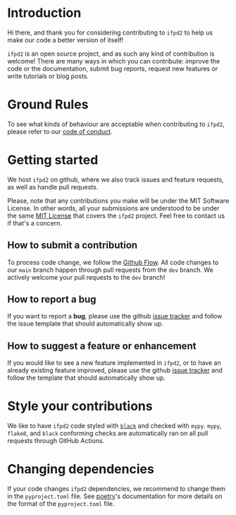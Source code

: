 # Introduction

Hi there, and thank you for considering contributing to `ifpd2` to help us make our code a better version of itself!

`ifpd2` is an open source project, and as such any kind of contribution is welcome! There are many ways in which you can contribute: improve the code or the documentation, submit bug reports, request new features or write tutorials or blog posts.

# Ground Rules

To see what kinds of behaviour are acceptable when contributing to `ifpd2`, please refer to our [code of conduct](https://github.com/ggirelli/ifpd2/blob/main/CODE_OF_CONDUCT.md).

# Getting started

We host `ifpd2` on github, where we also track issues and feature requests, as well as handle pull requests.

Please, note that any contributions you make will be under the MIT Software License. In other words, all your submissions are understood to be under the same [MIT License](http://choosealicense.com/licenses/mit/) that covers the `ifpd2` project. Feel free to contact us if that's a concern.

## How to submit a contribution

To process code change, we follow the [Github Flow](https://guides.github.com/introduction/flow/index.html). All code changes to our `main` branch happen through pull requests from the `dev` branch. We actively welcome your pull requests to the `dev` branch!

## How to report a bug

If you want to report a **bug**, please use the github [issue tracker](https://github.com/ggirelli/ifpd2/issues) and follow the issue template that should automatically show up.

## How to suggest a feature or enhancement

If you would like to see a new feature implemented in `ifpd2`, or to have an already existing feature improved, please use the github [issue tracker](https://github.com/ggirelli/ifpd2/issues) and follow the template that should automatically show up.

# Style your contributions

We like to have `ifpd2` code styled with [`black`](https://github.com/psf/black) and checked with `mypy`. `mypy`, `flake8`, and `black` conforming checks are automatically ran on all pull requests through GitHub Actions.

# Changing dependencies

If your code changes `ifpd2` dependencies, we recommend to change them in the `pyproject.toml` file. See [poetry](https://github.com/python-poetry/poetry)'s documentation for more details on the format of the `pyproject.toml` file.
